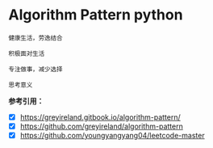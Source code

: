 # Algorithm Pattern python



```
健康生活，劳逸结合

积极面对生活

专注做事，减少选择

思考意义
```



**参考引用：**

- [x] https://greyireland.gitbook.io/algorithm-pattern/
- [x] https://github.com/greyireland/algorithm-pattern
- [x] https://github.com/youngyangyang04/leetcode-master